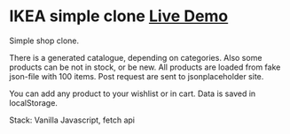 # IKEA simple clone [Live Demo](https://tereshka.github.io/ikea-shop/)
Simple shop clone.

There is a generated catalogue, depending on categories. Also some products can be not in stock, or be new. All products are loaded from fake json-file with 100 items. Post request are sent to jsonplaceholder site.

You can add any product to your wishlist or in cart. Data is saved in localStorage.

Stack: Vanilla Javascript, fetch api